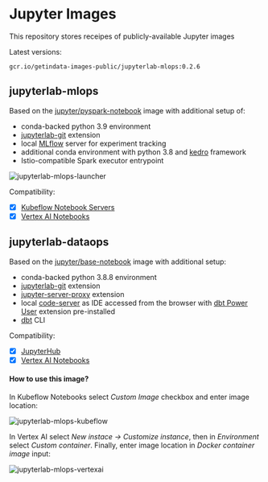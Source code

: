 # Jupyter Images 

This repository stores receipes of publicly-available Jupyter images

Latest versions:

```
gcr.io/getindata-images-public/jupyterlab-mlops:0.2.6
```

## jupyterlab-mlops

Based on the [jupyter/pyspark-notebook](https://jupyter-docker-stacks.readthedocs.io/en/latest/using/selecting.html#jupyter-pyspark-notebook)
image with additional setup of:

* conda-backed python 3.9 environment
* [jupyterlab-git](https://github.com/jupyterlab/jupyterlab-git) extension
* local [MLflow](https://mlflow.org/) server for experiment tracking
* additional conda environment with python 3.8 and [kedro](https://kedro.readthedocs.io/en/stable/) framework
* Istio-compatible Spark executor entrypoint

![jupyterlab-mlops-launcher](docs/jupyterlab-mlops-launcher.png)

Compatibility:

- [x] [Kubeflow Notebook Servers](https://www.kubeflow.org/docs/components/notebooks/)
- [x] [Vertex AI Notebooks](https://cloud.google.com/vertex-ai/docs/general/notebooks)

## jupyterlab-dataops

Based on the [jupyter/base-notebook](https://jupyter-docker-stacks.readthedocs.io/en/latest/using/selecting.html#jupyter-base-notebook)
image with additional setup:

* conda-backed python 3.8.8 environment
* [jupyterlab-git](https://github.com/jupyterlab/jupyterlab-git) extension
* [jupyter-server-proxy](https://jupyter-server-proxy.readthedocs.io) extension
* local [code-server](https://github.com/coder/code-server) as IDE accessed from the browser with
[dbt Power User](https://marketplace.visualstudio.com/items?itemName=innoverio.vscode-dbt-power-user) extension pre-installed
* [dbt](https://docs.getdbt.com/) CLI

Compatibility:

- [x] [JupyterHub](https://jupyter.org/hub)
- [x] [Vertex AI Notebooks](https://cloud.google.com/vertex-ai/docs/general/notebooks)

#### How to use this image?

In Kubeflow Notebooks select *Custom Image* checkbox and enter image location:

![jupyterlab-mlops-kubeflow](docs/jupyterlab-mlops-kubeflow.png)

In Vertex AI select *New instace -> Customize instance*, then in *Environment* select *Custom container*.
Finally, enter image location in *Docker container image* input:

![jupyterlab-mlops-vertexai](docs/jupyterlab-mlops-vertexai.png)
